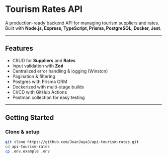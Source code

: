 # Tourism Rates API

A production-ready backend API for managing tourism suppliers and rates.  
Built with **Node.js, Express, TypeScript, Prisma, PostgreSQL, Docker, Jest**.

---

## Features
- CRUD for **Suppliers** and **Rates**
- Input validation with **Zod**
- Centralized error handling & logging (Winston)
- Pagination & filtering
- Postgres with Prisma ORM
- Dockerized with multi-stage builds
- CI/CD with GitHub Actions
- Postman collection for easy testing

---

## Getting Started

### Clone & setup
```bash
git clone https://github.com/JuanJayaJ/api-tourism-rates.git
cd api-tourism-rates
cp .env.example .env
